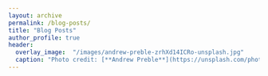 ```yaml
---
layout: archive
permalink: /blog-posts/
title: "Blog Posts"
author_profile: true
header:
  overlay_image:  "/images/andrew-preble-zrhXd14ICRo-unsplash.jpg"
  caption: "Photo credit: [**Andrew Preble**](https://unsplash.com/photos/zrhXd14ICRo)"
---
```

